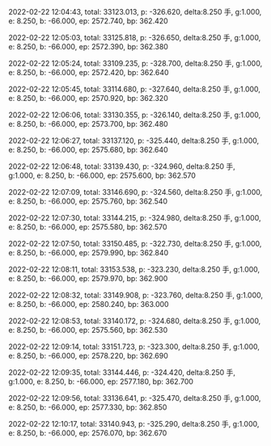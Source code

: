 2022-02-22 12:04:43, total: 33123.013, p: -326.620, delta:8.250 手, g:1.000, e: 8.250, b: -66.000, ep: 2572.740, bp: 362.420

2022-02-22 12:05:03, total: 33125.818, p: -326.650, delta:8.250 手, g:1.000, e: 8.250, b: -66.000, ep: 2572.390, bp: 362.380

2022-02-22 12:05:24, total: 33109.235, p: -328.700, delta:8.250 手, g:1.000, e: 8.250, b: -66.000, ep: 2572.420, bp: 362.640

2022-02-22 12:05:45, total: 33114.680, p: -327.640, delta:8.250 手, g:1.000, e: 8.250, b: -66.000, ep: 2570.920, bp: 362.320

2022-02-22 12:06:06, total: 33130.355, p: -326.140, delta:8.250 手, g:1.000, e: 8.250, b: -66.000, ep: 2573.700, bp: 362.480

2022-02-22 12:06:27, total: 33137.120, p: -325.440, delta:8.250 手, g:1.000, e: 8.250, b: -66.000, ep: 2575.680, bp: 362.640

2022-02-22 12:06:48, total: 33139.430, p: -324.960, delta:8.250 手, g:1.000, e: 8.250, b: -66.000, ep: 2575.600, bp: 362.570

2022-02-22 12:07:09, total: 33146.690, p: -324.560, delta:8.250 手, g:1.000, e: 8.250, b: -66.000, ep: 2575.760, bp: 362.540

2022-02-22 12:07:30, total: 33144.215, p: -324.980, delta:8.250 手, g:1.000, e: 8.250, b: -66.000, ep: 2575.580, bp: 362.570

2022-02-22 12:07:50, total: 33150.485, p: -322.730, delta:8.250 手, g:1.000, e: 8.250, b: -66.000, ep: 2579.990, bp: 362.840

2022-02-22 12:08:11, total: 33153.538, p: -323.230, delta:8.250 手, g:1.000, e: 8.250, b: -66.000, ep: 2579.970, bp: 362.900

2022-02-22 12:08:32, total: 33149.908, p: -323.760, delta:8.250 手, g:1.000, e: 8.250, b: -66.000, ep: 2580.240, bp: 363.000

2022-02-22 12:08:53, total: 33140.172, p: -324.680, delta:8.250 手, g:1.000, e: 8.250, b: -66.000, ep: 2575.560, bp: 362.530

2022-02-22 12:09:14, total: 33151.723, p: -323.300, delta:8.250 手, g:1.000, e: 8.250, b: -66.000, ep: 2578.220, bp: 362.690

2022-02-22 12:09:35, total: 33144.446, p: -324.420, delta:8.250 手, g:1.000, e: 8.250, b: -66.000, ep: 2577.180, bp: 362.700

2022-02-22 12:09:56, total: 33136.641, p: -325.470, delta:8.250 手, g:1.000, e: 8.250, b: -66.000, ep: 2577.330, bp: 362.850

2022-02-22 12:10:17, total: 33140.943, p: -325.290, delta:8.250 手, g:1.000, e: 8.250, b: -66.000, ep: 2576.070, bp: 362.670
